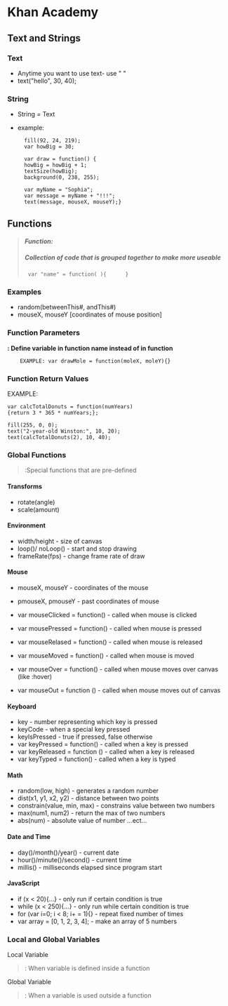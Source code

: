 # Khan Academy
## Text and Strings

### Text

+ Anytime you want to use text- use " "
+ text("hello", 30, 40);
	 
	
### String
+ String = Text
+ example:
	
		fill(92, 24, 219);
		var howBig = 30;

		var draw = function() { 
		howBig = howBig + 1;
		textSize(howBig);
		background(0, 238, 255);
    
		var myName = "Sophia";
		var message = myName + "!!!";
		text(message, mouseX, mouseY);}
		
## Functions
>#### <i>Function:</i><br>
> ##### Collection of code that is grouped together to make more useable<br>
> ` var "name" = function( ){      }`

### Examples

+ random(betweenThis#, andThis#) 
+ mouseX, mouseY [coordinates of mouse position]

### Function Parameters

<b>: Define variable in function name instead of in function</b>

		EXAMPLE: var drawMole = function(moleX, moleY){}
		
### Function Return Values


 EXAMPLE:
 		
	var calcTotalDonuts = function(numYears) 
	{return 3 * 365 * numYears;};

	fill(255, 0, 0);
	text("2-year-old Winston:", 10, 20);
	text(calcTotalDonuts(2), 10, 40);
	
### Global Functions
> :Special functions that are pre-defined



#### Transforms

* rotate(angle)
* scale(amount)

#### Environment

* width/height
		- size of canvas
* loop()/ noLoop()
		- start and stop drawing
* frameRate(fps)
		- change frame rate of draw
		
#### Mouse

* mouseX, mouseY
	 	- coordinates of the mouse
* pmouseX, pmouseY
		- past coordinates of mouse
	 
* var mouseClicked = function()
		- called when mouse is clicked
* var mousePressed = function()
		- called when mouse is pressed
* var mouseRelased = function()
		- called when mouse is released
* var mouseMoved = function()
		- called when mouse is moved
* var mouseOver = function()
		- called when mouse moves over canvas (like :hover)
* var mouseOut = function ()
		- called when mouse moves out of canvas

#### Keyboard

* key
		- number representing which key is pressed
* keyCode
		- when a special key pressed
* keyIsPressed
		- true if pressed, false otherwise
* var keyPressed = function()
		- called when a key is pressed
* var keyReleased = function ()
		- called when a key is released
* var keyTyped = function()
		- called when a key is typed

#### Math

* random(low, high)
		- generates a random number
* dist(x1, y1, x2, y2)
		- distance between two points
* constrain(value, min, max)
		- constrains value between two numbers
* max(num1, num2)
		- return the max of two numbers
* abs(num)
		- absolute value of number
...ect...

#### Date and Time

* day()/month()/year()
		- current date
* hour()/minute()/second()
		- current time
* millis()
		- milliseconds elapsed since program start
#### JavaScript

* if (x < 20){...}
		- only run if certain condition is true
* while (x < 250){...}
		- only run while certain condition is true
* for (var i=0; i < 8; i+ = 1){}
		- repeat fixed number of times
* var array = [0, 1, 2, 3, 4];
		- make an array of 5 numbers

### Local and Global Variables

 Local Variable
>: When variable is defined inside a function

Global Variable
>: When a variable is used outside a function




